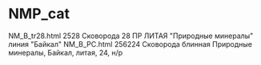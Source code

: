 # NMP_cat
NM_B_tr28.html  2528 Сковорода 28 ПР ЛИТАЯ "Природные минералы" линия "Байкал"
NM_B_PC.html  256224 Сковорода блинная Природные минералы, Байкал, литая, 24, н/р

